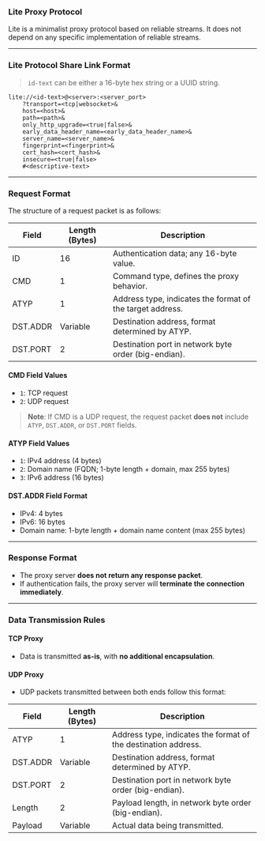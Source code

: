 ### **Lite Proxy Protocol**

Lite is a minimalist proxy protocol based on reliable streams. It does not depend on any specific implementation of reliable streams.

---

### **Lite Protocol Share Link Format**

> `id-text` can be either a 16-byte hex string or a UUID string.

```
lite://<id-text>@<server>:<server_port>
    ?transport=<tcp|websocket>&
    host=<host>&
    path=<path>&
    only_http_upgrade=<true|false>&
    early_data_header_name=<early_data_header_name>&
    server_name=<server_name>&
    fingerprint=<fingerprint>&
    cert_hash=<cert_hash>&
    insecure=<true|false>
    #<descriptive-text>
```

---

### **Request Format**

The structure of a request packet is as follows:

| Field    | Length (Bytes) | Description                                               |
| -------- | -------------- | --------------------------------------------------------- |
| ID       | 16             | Authentication data; any 16-byte value.                   |
| CMD      | 1              | Command type, defines the proxy behavior.                 |
| ATYP     | 1              | Address type, indicates the format of the target address. |
| DST.ADDR | Variable       | Destination address, format determined by ATYP.           |
| DST.PORT | 2              | Destination port in network byte order (big-endian).      |

#### **CMD Field Values**

* `1`: TCP request
* `2`: UDP request

> **Note**: If CMD is a UDP request, the request packet **does not** include `ATYP`, `DST.ADDR`, or `DST.PORT` fields.

#### **ATYP Field Values**

* `1`: IPv4 address (4 bytes)
* `2`: Domain name (FQDN; 1-byte length + domain, max 255 bytes)
* `3`: IPv6 address (16 bytes)

#### **DST.ADDR Field Format**

* IPv4: 4 bytes
* IPv6: 16 bytes
* Domain name: 1-byte length + domain name content (max 255 bytes)

---

### **Response Format**

* The proxy server **does not return any response packet**.
* If authentication fails, the proxy server will **terminate the connection immediately**.

---

### **Data Transmission Rules**

#### **TCP Proxy**

* Data is transmitted **as-is**, with **no additional encapsulation**.

#### **UDP Proxy**

* UDP packets transmitted between both ends follow this format:

| Field    | Length (Bytes) | Description                                                    |
| -------- | -------------- | -------------------------------------------------------------- |
| ATYP     | 1              | Address type, indicates the format of the destination address. |
| DST.ADDR | Variable       | Destination address, format determined by ATYP.                |
| DST.PORT | 2              | Destination port in network byte order (big-endian).           |
| Length   | 2              | Payload length, in network byte order (big-endian).            |
| Payload  | Variable       | Actual data being transmitted.                                 |


